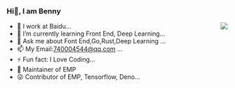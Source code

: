 ### Hi👋, I am Benny 
<img align="right" src="https://github-readme-stats.vercel.app/api?username=flyyuan&show_icons=true&icon_color=805AD5&text_color=718096&bg_color=ffffff&hide_title=true" />

- 🔭 I work at Baidu...
- 🌱 I’m currently learning Front End, Deep Learning...
- 💬 Ask me about Font End,Go,Rust,Deep Learning ...
- 📫 My Email:740004544@qq.com ...
- ⚡ Fun fact: I Love Coding...
- 💪 Maintainer of EMP
- 😜 Contributor of EMP, Tensorflow, Deno...
